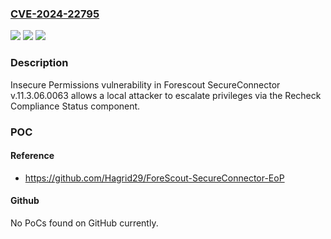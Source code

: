 ### [CVE-2024-22795](https://cve.mitre.org/cgi-bin/cvename.cgi?name=CVE-2024-22795)
![](https://img.shields.io/static/v1?label=Product&message=n%2Fa&color=blue)
![](https://img.shields.io/static/v1?label=Version&message=n%2Fa&color=blue)
![](https://img.shields.io/static/v1?label=Vulnerability&message=n%2Fa&color=brighgreen)

### Description

Insecure Permissions vulnerability in Forescout SecureConnector v.11.3.06.0063 allows a local attacker to escalate privileges via the Recheck Compliance Status component.

### POC

#### Reference
- https://github.com/Hagrid29/ForeScout-SecureConnector-EoP

#### Github
No PoCs found on GitHub currently.

